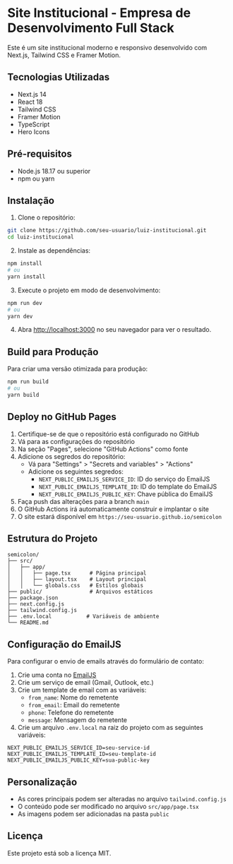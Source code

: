 # Site Institucional - Empresa de Desenvolvimento Full Stack

Este é um site institucional moderno e responsivo desenvolvido com Next.js, Tailwind CSS e Framer Motion.

## Tecnologias Utilizadas

- Next.js 14
- React 18
- Tailwind CSS
- Framer Motion
- TypeScript
- Hero Icons

## Pré-requisitos

- Node.js 18.17 ou superior
- npm ou yarn

## Instalação

1. Clone o repositório:
```bash
git clone https://github.com/seu-usuario/luiz-institucional.git
cd luiz-institucional
```

2. Instale as dependências:
```bash
npm install
# ou
yarn install
```

3. Execute o projeto em modo de desenvolvimento:
```bash
npm run dev
# ou
yarn dev
```

4. Abra [http://localhost:3000](http://localhost:3000) no seu navegador para ver o resultado.

## Build para Produção

Para criar uma versão otimizada para produção:

```bash
npm run build
# ou
yarn build
```

## Deploy no GitHub Pages

1. Certifique-se de que o repositório está configurado no GitHub
2. Vá para as configurações do repositório
3. Na seção "Pages", selecione "GitHub Actions" como fonte
4. Adicione os segredos do repositório:
   - Vá para "Settings" > "Secrets and variables" > "Actions"
   - Adicione os seguintes segredos:
     - `NEXT_PUBLIC_EMAILJS_SERVICE_ID`: ID do serviço do EmailJS
     - `NEXT_PUBLIC_EMAILJS_TEMPLATE_ID`: ID do template do EmailJS
     - `NEXT_PUBLIC_EMAILJS_PUBLIC_KEY`: Chave pública do EmailJS
5. Faça push das alterações para a branch `main`
6. O GitHub Actions irá automaticamente construir e implantar o site
7. O site estará disponível em `https://seu-usuario.github.io/semicolon`

## Estrutura do Projeto

```
semicolon/
├── src/
│   ├── app/
│   │   ├── page.tsx      # Página principal
│   │   ├── layout.tsx    # Layout principal
│   │   └── globals.css   # Estilos globais
├── public/               # Arquivos estáticos
├── package.json
├── next.config.js
├── tailwind.config.js
├── .env.local           # Variáveis de ambiente
└── README.md
```

## Configuração do EmailJS

Para configurar o envio de emails através do formulário de contato:

1. Crie uma conta no [EmailJS](https://www.emailjs.com/)
2. Crie um serviço de email (Gmail, Outlook, etc.)
3. Crie um template de email com as variáveis:
   - `from_name`: Nome do remetente
   - `from_email`: Email do remetente
   - `phone`: Telefone do remetente
   - `message`: Mensagem do remetente
4. Crie um arquivo `.env.local` na raiz do projeto com as seguintes variáveis:
```
NEXT_PUBLIC_EMAILJS_SERVICE_ID=seu-service-id
NEXT_PUBLIC_EMAILJS_TEMPLATE_ID=seu-template-id
NEXT_PUBLIC_EMAILJS_PUBLIC_KEY=sua-public-key
```

## Personalização

- As cores principais podem ser alteradas no arquivo `tailwind.config.js`
- O conteúdo pode ser modificado no arquivo `src/app/page.tsx`
- As imagens podem ser adicionadas na pasta `public`

## Licença

Este projeto está sob a licença MIT.